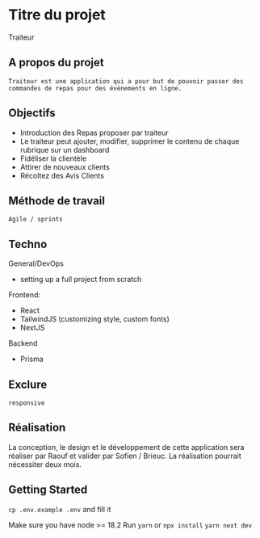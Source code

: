 # Titre du projet

Traiteur

## A propos du projet

    Traiteur est une application qui a pour but de pouvoir passer des commandes de repas pour des événements en ligne.

## Objectifs

- Introduction des Repas proposer par traiteur
- Le traiteur peut ajouter, modifier, supprimer le contenu de chaque rubrique sur un dashboard
- Fidéliser la clientèle
- Attirer de nouveaux clients
- Récoltez des Avis Clients

## Méthode de travail

    Agile / sprints

## Techno

General/DevOps

- setting up a full project from scratch

Frontend:

- React
- TailwindJS (customizing style, custom fonts)
- NextJS

Backend

- Prisma

## Exclure

    responsive

## Réalisation

La conception, le design et le développement de cette application sera réaliser par Raouf et valider par Sofien / Brieuc.
La réalisation pourrait nécessiter deux mois.

## Getting Started

`cp .env.example .env` and fill it

Make sure you have node >= 18.2
Run `yarn` or `npx install`
`yarn next dev`
